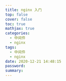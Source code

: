 ```yaml
---
title: nginx 入门
top: false
cover: false
toc: true
mathjax: true
categories:
  - 中间件
  - nginx
tags:
  - 中间件
  - nginx
date: 2020-12-21 14:48:15
password:
summary:
---
```


